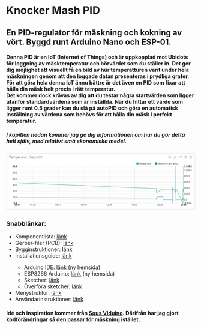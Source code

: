 # Knocker Mash PID
<h2>En PID-regulator för mäskning och kokning av vört. Byggd runt Arduino Nano och ESP-01.</h2>

<h4>Denna PID är en IoT (Internet of Things) och är uppkopplad mot Ubidots för loggning av mäsktemperatur och börvärdet som du ställer in.
Det ger dig möjlighet att visuellt få en bild av hur temperatturen varit under hela mäskningen genom att den loggade datan presenteras i
prydliga grafer. För att göra hela denna IoT ännu bättre är det även en PID som fixar att hålla din mäsk helt precis i rätt temperatur.<br>
Det kommer dock krävas av dig att du testar några startvärden som ligger utanför standardvärdena som är inställda. När du hittar ett värde
som ligger runt 0.5 grader kan du slå på autoPID och göra en automatisk inställning av värdena som behövs för att hålla din mäsk i perfekt
temperatur.</h4>

<h5>I kapitlen nedan kommer jag ge dig informationen om hur du gör detta helt själv, med relativt små ekonomiska medel.</h5>

<img src="https://github.com/knockimov/Knocker_Mash_PID/blob/master/images/temp_setpoint_graph.png"></img>


<h3>Snabblänkar:</h3>
<ul>
<li>Komponentlista: <a href="https://github.com/knockimov/Knocker_Mash_PID/blob/master/COMPONENTS.md"> länk</a></li>
<li>Gerber-filer (PCB): <a href="https://github.com/knockimov/Knocker_Mash_PID/tree/master/gerber"> länk</a></li>
<li>Bygginstruktioner: <a href="https://github.com/knockimov/Knocker_Mash_PID/blob/master/BUILD.md"> länk</a></li>
<li>Installationsguide: <a href="https://github.com/knockimov/Knocker_Mash_PID/blob/master/ARDUINO.md"> länk</a></b></li>
<ul>
<li>Arduino IDE: <a href="https://www.arduino.cc/en/Guide/Windows"> länk</a> (ny hemsida)</li>
<li>ESP8266 Arduino: <a href="https://github.com/esp8266/Arduino#installing-with-boards-manager"> länk</a> (ny hemsida)</li>
<li>Sketcher: <a href="https://github.com/knockimov/Knocker_Mash_PID/tree/master/arduino"> länk</a></li>
<li>Överföra sketcher: <a href="https://github.com/knockimov/Knocker_Mash_PID/blob/master/TRANSFER.md"> länk</a></b></li>
</ul>
<li>Menystruktur: <a href="https://github.com/knockimov/Knocker_Mash_PID/blob/master/MENU.md"> länk</a></li>
<li>Användarinstruktioner: <a href="https://github.com/knockimov/Knocker_Mash_PID/blob/master/GUIDE.md"> länk</a></li>
</ul><p>

<h4>Idé och inspiration kommer från <a href="https://learn.adafruit.com/sous-vide-powered-by-arduino-the-sous-viduino/">Sous Viduino</a>.
Därifrån har jag gjort kodförändringar så den passar för mäskning istället.</h4>

